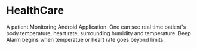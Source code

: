 # HealthCare
A patient Monitoring Android Application.
One can see real time patient's body temperature, heart rate, surrounding humidity and temperature.
Beep Alarm begins when temperatue or heart rate goes beyond limits.
